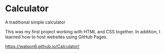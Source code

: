 # Calculator
A traditional simple calculator

This was my first project working with HTML and CSS together. In addition, I learned how to host websites using GitHub Pages.

https://walson6.github.io/Calculator/

